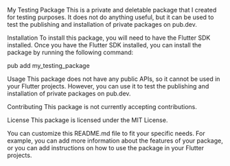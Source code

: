My Testing Package This is a private and deletable package that I created for testing purposes. It does not do anything useful, but it can be used to test the publishing and installation of private packages on pub.dev.

Installation To install this package, you will need to have the Flutter SDK installed. Once you have the Flutter SDK installed, you can install the package by running the following command:

pub add my_testing_package

Usage This package does not have any public APIs, so it cannot be used in your Flutter projects. However, you can use it to test the publishing and installation of private packages on pub.dev.

Contributing This package is not currently accepting contributions.

License This package is licensed under the MIT License.

You can customize this README.md file to fit your specific needs. For example, you can add more information about the features of your package, or you can add instructions on how to use the package in your Flutter projects.